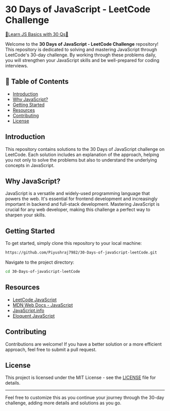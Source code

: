 # 30 Days of JavaScript - LeetCode Challenge

[🎯Learn JS Basics with 30 Qs🎯](https://leetcode.com/studyplan/30-days-of-javascript/)

Welcome to the **30 Days of JavaScript - LeetCode Challenge** repository! This repository is dedicated to solving and mastering JavaScript through LeetCode's 30-day challenge. By working through these problems daily, you will strengthen your JavaScript skills and be well-prepared for coding interviews.

## 📝 Table of Contents

- [Introduction](#introduction)
- [Why JavaScript?](#why-javascript)
- [Getting Started](#getting-started)
- [Resources](#resources)
- [Contributing](#contributing)
- [License](#license)

## Introduction

This repository contains solutions to the 30 Days of JavaScript challenge on LeetCode. Each solution includes an explanation of the approach, helping you not only to solve the problems but also to understand the underlying concepts in JavaScript.

## Why JavaScript?

JavaScript is a versatile and widely-used programming language that powers the web. It's essential for frontend development and increasingly important in backend and full-stack development. Mastering JavaScript is crucial for any web developer, making this challenge a perfect way to sharpen your skills.

## Getting Started

To get started, simply clone this repository to your local machine:

```bash
https://github.com/Piyushraj7982/30-Days-of-javaScript-leetCode.git
```

Navigate to the project directory:

```bash
cd 30-Days-of-javaScript-leetCode
```

## Resources

- [LeetCode JavaScript](https://leetcode.com/studyplan/30-days-of-javascript/)
- [MDN Web Docs - JavaScript](https://developer.mozilla.org/en-US/docs/Web/JavaScript)
- [JavaScript.info](https://javascript.info/)
- [Eloquent JavaScript](https://eloquentjavascript.net/)

## Contributing

Contributions are welcome! If you have a better solution or a more efficient approach, feel free to submit a pull request.

## License

This project is licensed under the MIT License - see the [LICENSE](LICENSE) file for details.

---

Feel free to customize this as you continue your journey through the 30-day challenge, adding more details and solutions as you go.
